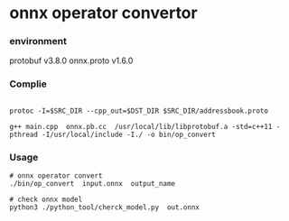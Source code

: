 # onnx operator convertor


### environment
protobuf    v3.8.0
onnx.proto  v1.6.0


### Complie
```

protoc -I=$SRC_DIR --cpp_out=$DST_DIR $SRC_DIR/addressbook.proto

g++ main.cpp  onnx.pb.cc  /usr/local/lib/libprotobuf.a -std=c++11 -pthread -I/usr/local/include -I./ -o bin/op_convert

```

### Usage

```
# onnx operator convert
./bin/op_convert  input.onnx  output_name

# check onnx model
python3 ./python_tool/cherck_model.py  out.onnx 

```
